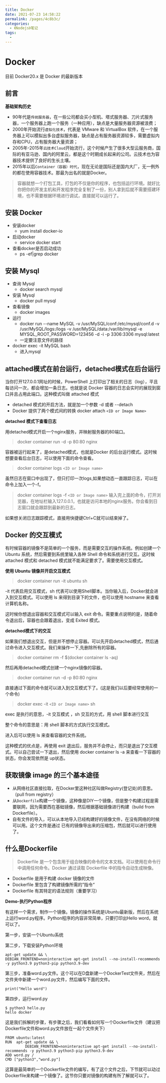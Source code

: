 ```yaml
---
title: Docker
date: 2021-07-23 14:58:22
permalink: /pages/4c8b3c/
categories:
  - 《Nodejs》笔记
tags:
  - 
---
```


# Docker

目前 Docker20.x 是 Docker 的最新版本

<!-- more -->

## 前言

**基础架构历史**

- 90年代是`传统服务器`，在一些公司都会买小型机、塔式服务器、刀片式服务器，一个服务器上跑一个服务（一种应用），缺点是大量服务器资源被浪费；
- 2000年开始流行`虚拟化技术`，代表是 VMware 和 VirtualBox 软件，在一个服务器上可以模拟出多台虚拟服务器，缺点是占有服务器资源较多，需要虚拟内存和CPU，占有服务器大量资源；
- 2005年-2015年`云技术Cloud`开始流行，这个时候产生了很多大型云服务商，国际的有亚马逊、国内的阿里云，都是这个时期成长起来的公司。云技术也为容器技术提供了良好的生长土壤。
- 2015年以后`Container（容器）时代`，现在无论是国际还是国内大厂，无一例外的都在使用容器技术。那最为出名的就是Docker。

> 容器就想一个打包工具，打包的不仅是你的程序，也包括运行环境。就好比你把你的开发主机和开发程序完全复制了一份，别人拿到后就不需要搭建环境，也不需要根据环境进行调试，直接就可以运行了。

## 安装 Docker

- 安装docker
  - yum install docker-io
- 启动docker
  - service docker start
- 查看docker是否启动成功
  - ps -ef|grep docker

## 安装 Mysql

- 查询 Mysql
  - docker search mysql
- 安装 Mysql
  - docker pull mysql
- 查看镜像
  - docker images
- 运行
  - docker run --name MySQL -v /usr/MySQL/conf:/etc/mysql/conf.d -v /usr/MySQL/logs:/logs -v /usr/MySQL/data:/var/lib/mysql -e MYSQL_ROOT_PASSWORD=123456 -d -i -p 3306:3306 mysql:latest
  - 一定要注意文件的路径
- docker exec -it MySQL bash
  - 进入mysql

## attached模式在前台运行，detached模式在后台运行

当你打开127.0.0.1网址的时候，PowerShell 上打印出了相关的日志（log），平且每访问一次，都会增加一条日志。也就是说 Docker 容器的日志会实时的展现到窗口并且占用此端口。这种模式叫做 attached 模式

- detached 模式的开启方法，就是加一个参数 -d 或者 --detach
- Docker 提供了两个模式间的转换 docker attach `<ID or Image Name>`

**detached 模式下查看日志**

用detached模式开启一个nginx服务，并映射服务器的80端口。

>docker container run -d -p 80:80 nginx

容器被运行起来了，是detached模式，也就是Docker 的后台运行模式。这时候想要查看后台日志，可以使用下面的命令查看。

>docker container logs `<ID or Image name>`

虽然日志在窗口中出现了，但只打印一次logs,如果想动态一直跟踪日志，可以在命令上加入一个-f。

>docker container logs -f `<ID or Image name>`
输入完上面的命令，打开浏览器，在地址栏输入127.0.0.1，也就是访问本地的nginx服务。你会看到日志窗口就会跟踪到最新的日志。

如果想关闭日志跟踪模式，直接用快捷键Ctrl+C就可以结束掉了。

## Docker 的交互模式

有时候容器的镜像不是简单的一个服务，而是需要交互的操作系统。例如创建一个 Ubuntu 系统，然后需要到系统里输入各种 Shell 命令和系统进行交互。这时候 attached 模式和 detached 模式就不能满足要求了。需要使用交互模式。

**使用 Ubuntu 镜像并开启交互模式**

>docker container run -it ubuntu sh

-it 代表启用交互模式，sh 代表可以使用Shell脚本。当你输入后，Docker就会进入到交互模式。可以使用 ls 来得到目录下的文件，也可以使用 hostname 来查看计算机名称。

这时候你想退出容器和交互模式可以输入 exit 命令。需要重点说明的是，随着命令退出后，容器也会跟着退出，变成 Exited 模式。

**detached模式下的交互**

如果我们想退出交互，但是并不想停止容器。可以先开启detached模式，然后通过命令进入交互模式。我们来操作一下,先删除所有的容器。

>docker container rm -f $(docker container ls -aq)

然后再用detached模式创建一个nginx镜像的容器。

>docker container run -d -p 80:80 nginx

直接通过下面的命令就可以进入到交互模式下了。(这是我们以后要经常使用的一个命令)

>docker exec -it `<ID or Image name>` sh 

exec 是执行的意思，-it 交互模式 ，sh 交互的方式，用 shell 脚本进行交互

整个命令的意思是：用 shell 脚本的方式执行交互模式。

进入后可以使用 ls 来查看容器的文件系统。

这种模式的优点是，再使用 exit 退出后，服务并不会停止，而只是退出了交互模式。可以自己尝试一下退出，然后使用 docker container ls -a 来查看一下容器的状态，你会发现依然是 up状态。

## 获取镜像 image 的三个基本途径

- 从网络社区直接拉取，在Docker里这种社区叫做Registry(登记处)的意思。（pull from registry）
- 从`Dockerfile`构建一个镜像，这种像是DIY一个镜像，但是整个构建过程是需要联网，因为需要西在基础镜像，然后根据基础镜像进行构建（build from Dockerfile）。
- 自有文件的导入，可以从本地导入已经构建好的镜像文件，在没有网络的时候可以用。这个文件是通过 已有的镜像导出来的压缩包，然后就可以进行使用了。

## 什么是Dockerfile

>Dockerfile 是一个包含用于组合映像的命令的文本文档。可以使用在命令行中调用任何命令。Docker 通过读取 Dockerfile 中的指令自动生成映像。

- Dockerfile 是用于构建 docker 镜像的文件
- Dockerfile 里包含了构建镜像所需的”指令“
- Dockerfile 有其特定的语法规则（重要学习）

**Demo-执行Python程序**

有这样一个需求，制作一个镜像。镜像的操作系统是Ubuntu最新版，然后在系统上运行word.py程序。Python程序的内容非常简单，只要打印出Hello word，就可以了。

第一步，安装一个Ubuntu系统

第二步，下载安装Python环境
```
apt-get update && \
DEBIAN_FRONTEND=noninteractive apt-get install --no-install-recommends -y python3.9 python3-pip python3.9-dev
```

第三步，准备word.py文件。这个可以在D盘新建一个DockerTest文件夹，然后在文件夹中新建一个word.py文件，然后编写下面的文件。
```
print("Hello word")
```

第四步，运行word.py
```
$ python3 hello.py
hello docker
```

这是我们拆解的步骤，有步骤之后，我们看看如何写一个Dockerfile文件（建议把Dockerfile文件和word.py文件放在一起个文件夹下）

```
FROM ubuntu:latest
RUN  apt-get update && \
         DEBIAN_FRONTEND=noninteractive apt-get install --no-install-recommends -y python3.9 python3-pip python3.9-dev
ADD word.py /
CMD ["python3","word.py"]
```

这算是最简单的一个Dockerfile文件的编写，有了这个文件之后，下节就可以动过Dockerfile来构建一个镜像了。这节你只要对镜像的构建有所了解就可以了。